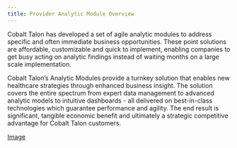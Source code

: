 ```yaml
---
title: Provider Analytic Module Overview
---
```


Cobalt Talon has developed a set of agile analytic modules to address specific and often immediate business opportunities. These point solutions are affordable, customizable and quick to implement, enabling companies to get busy acting on analytic findings instead of waiting months on a large scale implementation.  

Cobalt Talon’s Analytic Modules provide a turnkey solution that enables new healthcare strategies through enhanced business insight. The solution covers the entire spectrum from expert data management to advanced analytic models to intuitive dashboards - all delivered on best-in-class technologies which guarantee performance and agility. The end result is significant, tangible economic benefit and ultimately a strategic competitive advantage for Cobalt Talon customers.

[Image]

[Image]: http://www.daziumdesign.com/14042_cobalttalon/provideranaltyics_overview.png
